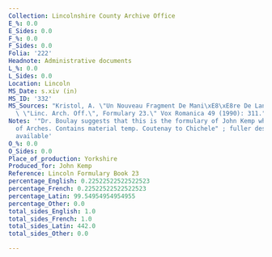 ```yaml
---
Collection: Lincolnshire County Archive Office
E_%: 0.0
E_Sides: 0.0
F_%: 0.0
F_Sides: 0.0
Folia: '222'
Headnote: Administrative documents
L_%: 0.0
L_Sides: 0.0
Location: Lincoln
MS_Date: s.xiv (in)
MS_ID: '332'
MS_Sources: "Kristol, A. \"Un Nouveau Fragment De Mani\xE8\xE8re De Langage: Lincoln,\
  \ \"Linc. Arch. Off.\", Formulary 23.\" Vox Romanica 49 (1990): 311."
Notes: '"Dr. Boulay suggests that this is the formulary of John Kemp when he was Dean
  of Arches. Contains material temp. Coutenay to Chichele" ; fuller description not
  available'
O_%: 0.0
O_Sides: 0.0
Place_of_production: Yorkshire
Produced_for: John Kemp
Reference: Lincoln Formulary Book 23
percentage_English: 0.22522522522522523
percentage_French: 0.22522522522522523
percentage_Latin: 99.54954954954955
percentage_Other: 0.0
total_sides_English: 1.0
total_sides_French: 1.0
total_sides_Latin: 442.0
total_sides_Other: 0.0

---
```

